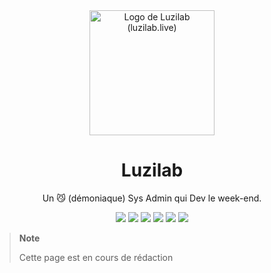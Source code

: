 <div align="center">
  <a href="https://github.com/Luzilab">
    <img src="https://avatars.githubusercontent.com/Luzilab" alt="Logo de Luzilab (luzilab.live)" width="200px">
  </a>
  <h1>Luzilab</h1>
  
  Un :smirk_cat: (démoniaque) Sys Admin qui Dev le week-end.
  
  [![](https://img.shields.io/badge/Site%20Web-luzilab.live-FF7139?style=for-the-badge&logo=Firefox%20Browser)](https://www.luzilab.live)
  [![](https://img.shields.io/badge/Twitter-%40luzilab__live-1DA1F2?style=for-the-badge&logo=twitter)](https://twitter.com/luzilab_live)
  [![](https://img.shields.io/badge/Instagram-%40luzilab__live-E4405F?style=for-the-badge&logo=instagram)](https://www.instagram.com/luzilab_live/)
  [![](https://img.shields.io/badge/Telegram-%40Luzilab-26A5E4?style=for-the-badge&logo=telegram)](https://telegram.me/Luzilab)
  [![](https://img.shields.io/badge/Figma-%40Luzilab-F24E1E?style=for-the-badge&logo=figma)](https://www.figma.com/@luzilab)
  [![](https://img.shields.io/badge/e--mail-contact@luzilab.live-005FF9?style=for-the-badge&logo=Mail.Ru)](mailto:contact@luzilab.live)

  
</div>

> **Note**
>
> Cette page est en cours de rédaction
